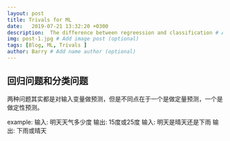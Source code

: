 ```yaml
---
layout: post
title: Trivals for ML
date:   2019-07-21 13:32:20 +0300
description:  The difference between regreession and classification # Add post description (optional)
img: post-1.jpg # Add image post (optional)
tags: [Blog, ML, Trivals ]
author: Barry # Add name author (optional)
---
```


## 回归问题和分类问题

两种问题其实都是对输入变量做预测，但是不同点在于一个是做定量预测，一个是做定性预测。

example:
  输入: 明天天气多少度  输出: 15度或25度
  输入: 明天是晴天还是下雨  输出: 下雨或晴天
